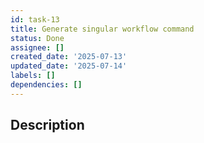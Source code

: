 ```yaml
---
id: task-13
title: Generate singular workflow command
status: Done
assignee: []
created_date: '2025-07-13'
updated_date: '2025-07-14'
labels: []
dependencies: []
---
```


## Description
